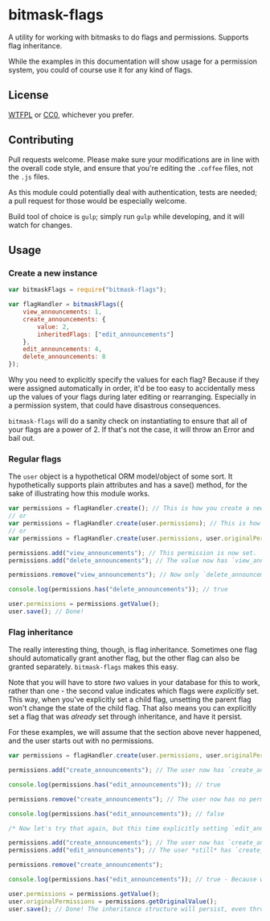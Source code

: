 # bitmask-flags

A utility for working with bitmasks to do flags and permissions. Supports flag inheritance.

While the examples in this documentation will show usage for a permission system, you could of course use it for any kind of flags.

## License

[WTFPL](http://www.wtfpl.net/txt/copying/) or [CC0](https://creativecommons.org/publicdomain/zero/1.0/), whichever you prefer.

## Contributing

Pull requests welcome. Please make sure your modifications are in line with the overall code style, and ensure that you're editing the `.coffee` files, not the `.js` files.

As this module could potentially deal with authentication, tests are needed; a pull request for those would be especially welcome.

Build tool of choice is `gulp`; simply run `gulp` while developing, and it will watch for changes.

## Usage

### Create a new instance

```javascript
var bitmaskFlags = require("bitmask-flags");

var flagHandler = bitmaskFlags({
	view_announcements: 1,
	create_announcements: {
		value: 2,
		inheritedFlags: ["edit_announcements"]
	},
	edit_announcements: 4,
	delete_announcements: 8
});
```

Why you need to explicitly specify the values for each flag? Because if they were assigned automatically in order, it'd be too easy to accidentally mess up the values of your flags during later editing or rearranging. Especially in a permission system, that could have disastrous consequences.

`bitmask-flags` will do a sanity check on instantiating to ensure that all of your flags are a power of 2. If that's not the case, it will throw an Error and bail out.

### Regular flags

The `user` object is a hypothetical ORM model/object of some sort. It hypothetically supports plain attributes and has a save() method, for the sake of illustrating how this module works.

```javascript
var permissions = flagHandler.create(); // This is how you create a new value, starting at 0 (no flags).
// or
var permissions = flagHandler.create(user.permissions); // This is how you use an existing starting value (eg. from the database).
// or
var permissions = flagHandler.create(user.permissions, user.originalPermissions); // If you want to use flag inheritance (explained later).

permissions.add("view_announcements"); // This permission is now set.
permissions.add("delete_announcements"); // The value now has `view_announcements` and `delete_announcements` flags.

permissions.remove("view_announcements"); // Now only `delete_announcements` is left.

console.log(permissions.has("delete_announcements")); // true

user.permissions = permissions.getValue();
user.save(); // Done!
```

### Flag inheritance

The really interesting thing, though, is flag inheritance. Sometimes one flag should automatically grant another flag, but the other flag can also be granted separately. `bitmask-flags` makes this easy.

Note that you will have to store *two* values in your database for this to work, rather than one - the second value indicates which flags were *explicitly* set. This way, when you've explicitly set a child flag, unsetting the parent flag won't change the state of the child flag. That also means you can explicitly set a flag that was *already* set through inheritance, and have it persist.

For these examples, we will assume that the section above never happened, and the user starts out with no permissions.

```javascript
var permissions = flagHandler.create(user.permissions, user.originalPermissions); // Like we saw before...

permissions.add("create_announcements"); // The user now has `create_announcements` AND `edit_anouncements`.

console.log(permissions.has("edit_announcements")); // true

permissions.remove("create_announcements"); // The user now has no permissions.

console.log(permissions.has("edit_announcements")); // false

/* Now let's try that again, but this time explicitly setting `edit_announcements`. */

permissions.add("create_announcements"); // The user now has `create_announcements` and `edit_anouncements`.
permissions.add("edit_announcements"); // The user *still* has `create_announcements` and `edit_anouncements`.

permissions.remove("create_announcements");

console.log(permissions.has("edit_announcements")); // true - Because we set `edit_announcements` explicitly, it wasn't unset along with `create_announcements`. Magic!

user.permissions = permissions.getValue();
user.originalPermissions = permissions.getOriginalValue();
user.save(); // Done! The inheritance structure will persist, even through database loads and saves.
```
